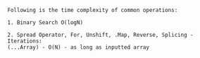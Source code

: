     Following is the time complexity of common operations:

    1. Binary Search O(logN)
    
    2. Spread Operator, For, Unshift, .Map, Reverse, Splicing - Iterations:
    (...Array) - O(N) - as long as inputted array


   